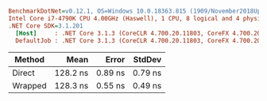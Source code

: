 ``` ini

BenchmarkDotNet=v0.12.1, OS=Windows 10.0.18363.815 (1909/November2018Update/19H2)
Intel Core i7-4790K CPU 4.00GHz (Haswell), 1 CPU, 8 logical and 4 physical cores
.NET Core SDK=3.1.201
  [Host]     : .NET Core 3.1.3 (CoreCLR 4.700.20.11803, CoreFX 4.700.20.12001), X64 RyuJIT
  DefaultJob : .NET Core 3.1.3 (CoreCLR 4.700.20.11803, CoreFX 4.700.20.12001), X64 RyuJIT


```
|  Method |     Mean |   Error |  StdDev |
|-------- |---------:|--------:|--------:|
|  Direct | 128.2 ns | 0.89 ns | 0.79 ns |
| Wrapped | 128.3 ns | 0.55 ns | 0.49 ns |
